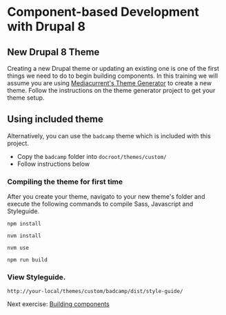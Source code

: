 # Component-based Development with Drupal 8

## New Drupal 8 Theme
Creating a new Drupal theme or updating an existing one is one of the first things we need to do to begin building components.
In this training we will assume you are using [Mediacurrent's Theme Generator](https://github.com/mediacurrent/theme_generator_8) to create a new theme.  Follow the instructions on the theme generator project to get your theme setup.

## Using included theme
Alternatively, you can use the `badcamp` theme which is included with this project.
* Copy the `badcamp` folder into `docroot/themes/custom/`
* Follow instructions below

### Compiling the theme for first time
After you create your theme, navigato to your new theme's folder and execute the following commands to compile Sass, Javascript and Styleguide.

```
npm install
```

```
nvm install
```

```
nvm use
```

```
npm run build
```

### View Styleguide.

```
http://your-local/themes/custom/badcamp/dist/style-guide/
```

Next exercise:  [Building components](2-building-components.md)
